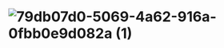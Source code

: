 # ![79db07d0-5069-4a62-916a-0fbb0e9d082a (1)](https://github.com/nadaggam/Flask_social_media_website/assets/121486826/eb9032e3-030e-40ac-be1e-0efbc3498c79)
